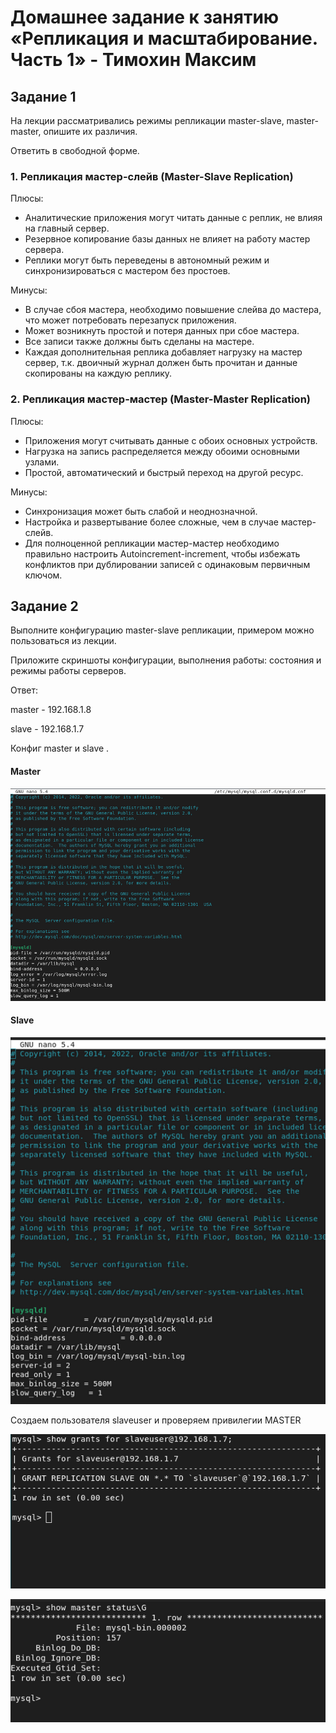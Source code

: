 # Домашнее задание к занятию «Репликация и масштабирование. Часть 1» - Тимохин Максим

## Задание 1

На лекции рассматривались режимы репликации master-slave, master-master, опишите их различия.

Ответить в свободной форме.

### 1. Репликация мастер-слейв (Master-Slave Replication)

Плюсы:

- Аналитические приложения могут читать данные с реплик, не влияя на главный сервер.
- Резервное копирование базы данных не влияет на работу мастер сервера.
- Реплики могут быть переведены в автономный режим и синхронизироваться с мастером без простоев.

Минусы:

- В случае сбоя мастера, необходимо повышение слейва до мастера, что может потребовать перезапуск приложения.
- Может возникнуть простой и потеря данных при сбое мастера.
- Все записи также должны быть сделаны на мастере.
- Каждая дополнительная реплика добавляет нагрузку на мастер сервер, т.к. двоичный журнал должен быть прочитан и данные скопированы на каждую реплику.

### 2. Репликация мастер-мастер (Master-Master Replication) 

Плюсы:
- Приложения могут считывать данные с обоих основных устройств.
- Нагрузка на запись распределяется между обоими основными узлами.
- Простой, автоматический и быстрый переход на другой ресурс.

Минусы:
- Синхронизация может быть слабой и неоднозначной.
- Настройка и развертывание более сложные, чем в случае мастер-слейв.
- Для полноценной репликации мастер-мастер необходимо правильно настроить Autoincrement-increment, чтобы избежать конфликтов при дублировании записей с одинаковым первичным ключом.

## Задание 2

Выполните конфигурацию master-slave репликации, примером можно пользоваться из лекции.

Приложите скриншоты конфигурации, выполнения работы: состояния и режимы работы серверов.

Ответ:

master - 192.168.1.8

slave - 192.168.1.7

Конфиг master и slave .

#### Master

![master](https://github.com/MrAgrippa/bd-ib-homework/blob/main/img/12-06/master.PNG)

#### Slave

![slave](https://github.com/MrAgrippa/bd-ib-homework/blob/main/img/12-06/slave.PNG)

Создаем пользователя slaveuser и проверяем привилегии MASTER

![3](https://github.com/MrAgrippa/bd-ib-homework/blob/main/img/12-06/3.PNG)

![4](https://github.com/MrAgrippa/bd-ib-homework/blob/main/img/12-06/4.PNG)



